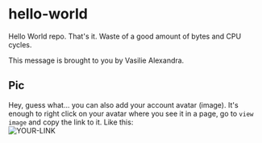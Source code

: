 # hello-world

Hello World repo. That's it. Waste of a good amount of bytes and CPU cycles.

This message is brought to you by Vasilie Alexandra.

## Pic

Hey, guess what... you can also add your account avatar (image). It's enough to right click on your avatar where you see it in a page, go to `view image` and copy the link to it.
Like this:  
![YOUR-LINK](https://https://avatars.githubusercontent.com/u/79806201?v=4)
